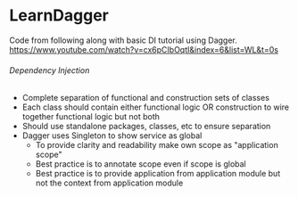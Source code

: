 # LearnDagger
Code from following along with basic DI tutorial using Dagger.
https://www.youtube.com/watch?v=cx6pCIbOqtI&index=6&list=WL&t=0s

###### Dependency Injection
* Complete separation of functional and construction sets of classes
* Each class should contain either functional logic OR construction to wire together functional logic but not both
* Should use standalone packages, classes, etc to ensure separation
* Dagger uses Singleton to show service as global
    * To provide clarity and readability make own scope as "application scope" 
    * Best practice is to annotate scope even if scope is global
    * Best practice is to provide application from application module but not the context from application module